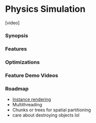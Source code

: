 # Physics Simulation

[video]

### Synopsis

### Features

### Optimizations

### Feature Demo Videos

### Roadmap
- [Instance rendering](https://learnopengl.com/Advanced-OpenGL/Instancing)
- Multithreading
- Chunks or trees for spatial partitioning
- care about destroying objects lol
